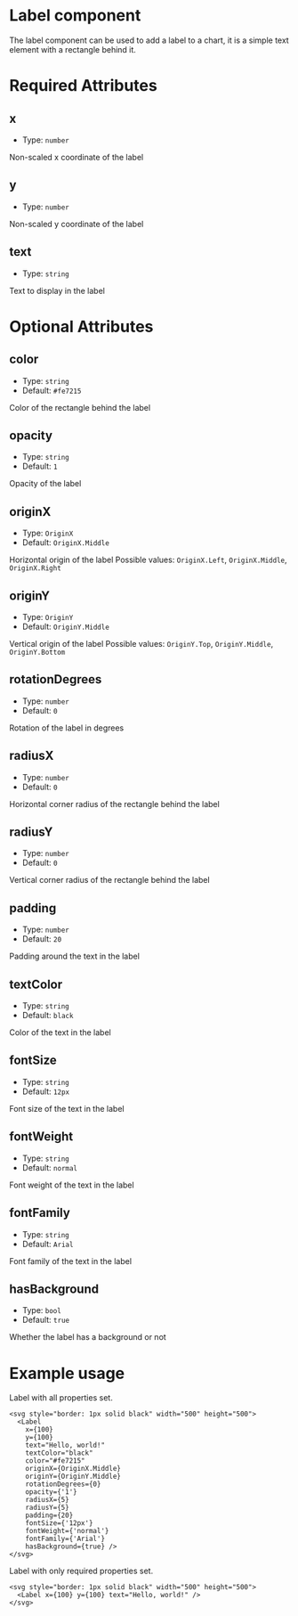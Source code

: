 # Label component

The label component can be used to add a label to a chart, it is a simple text element with a rectangle behind it.

# Required Attributes

## x

- Type: `number`

Non-scaled x coordinate of the label

## y

- Type: `number`

Non-scaled y coordinate of the label

## text

- Type: `string`

Text to display in the label

# Optional Attributes

## color

- Type: `string`
- Default: `#fe7215`

Color of the rectangle behind the label

## opacity

- Type: `string`
- Default: `1`

Opacity of the label

## originX

- Type: `OriginX`
- Default: `OriginX.Middle`

Horizontal origin of the label
Possible values: `OriginX.Left`, `OriginX.Middle`, `OriginX.Right`

## originY

- Type: `OriginY`
- Default: `OriginY.Middle`

Vertical origin of the label
Possible values: `OriginY.Top`, `OriginY.Middle`, `OriginY.Bottom`

## rotationDegrees

- Type: `number`
- Default: `0`

Rotation of the label in degrees

## radiusX

- Type: `number`
- Default: `0`

Horizontal corner radius of the rectangle behind the label

## radiusY

- Type: `number`
- Default: `0`

Vertical corner radius of the rectangle behind the label

## padding

- Type: `number`
- Default: `20`

Padding around the text in the label

## textColor

- Type: `string`
- Default: `black`

Color of the text in the label

## fontSize

- Type: `string`
- Default: `12px`

Font size of the text in the label

## fontWeight

- Type: `string`
- Default: `normal`

Font weight of the text in the label

## fontFamily

- Type: `string`
- Default: `Arial`

Font family of the text in the label

## hasBackground

- Type: `bool`
- Default: `true`

Whether the label has a background or not

# Example usage

Label with all properties set.

```svelte
<svg style="border: 1px solid black" width="500" height="500">
  <Label
    x={100}
    y={100}
    text="Hello, world!"
    textColor="black"
    color="#fe7215"
    originX={OriginX.Middle}
    originY={OriginY.Middle}
    rotationDegrees={0}
    opacity={'1'}
    radiusX={5}
    radiusY={5}
    padding={20}
    fontSize={'12px'}
    fontWeight={'normal'}
    fontFamily={'Arial'}
    hasBackground={true} />
</svg>
```

Label with only required properties set.

```svelte
<svg style="border: 1px solid black" width="500" height="500">
  <Label x={100} y={100} text="Hello, world!" />
</svg>
```
